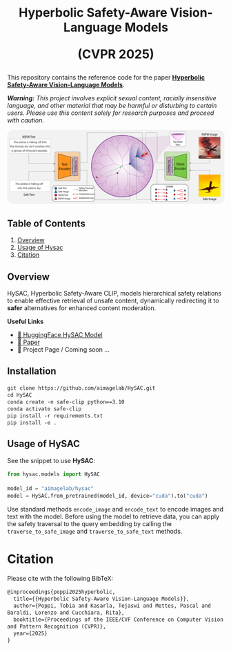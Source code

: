 <div align="center">
  <h1>Hyperbolic Safety-Aware Vision-Language Models

  (CVPR 2025)
  </h1>  
</div>

This repository contains the reference code for the paper [**Hyperbolic Safety-Aware Vision-Language Models**](https://arxiv.org/abs/2503.12127).

***Warning:** This project involves explicit sexual content, racially insensitive language, and other material that may be harmful or disturbing to certain users. Please use this content solely for research purposes and proceed with caution.*

<p align="center">
  <img src="imgs/hysac-method.png" alt="HySAC" width="820" />
</p> 

## Table of Contents

1. [Overview](#overview)
2. [Usage of Hysac](#usage-of-hysac)
3. [Citation](#citation)

## Overview
HySAC, Hyperbolic Safety-Aware CLIP, models hierarchical safety relations to enable effective retrieval of unsafe content, dynamically redirecting it to **safer** alternatives for enhanced content moderation.

**Useful Links**
- [🤗 HuggingFace HySAC Model](https://huggingface.co/aimagelab/HySAC)
- [📄 Paper](https://arxiv.org/abs/2503.12127)
- 🎯 Project Page / Coming soon ...

## Installation
```
git clone https://github.com/aimagelab/HySAC.git
cd HySAC
conda create -n safe-clip python==3.10
conda activate safe-clip
pip install -r requirements.txt
pip install -e .
```

## Usage of HySAC
See the snippet to use **HySAC**:

```python
from hysac.models import HySAC

model_id = "aimagelab/hysac"
model = HySAC.from_pretrained(model_id, device="cuda").to("cuda")
```

Use standard methods `encode_image` and `encode_text` to encode images and text with the model.
Before using the model to retrieve data, you can apply the safety traversal to the query embedding by calling the `traverse_to_safe_image` and `traverse_to_safe_text` methods.

# Citation
Please cite with the following BibTeX:
```
@inproceedings{poppi2025hyperbolic,
  title={{Hyperbolic Safety-Aware Vision-Language Models}},
  author={Poppi, Tobia and Kasarla, Tejaswi and Mettes, Pascal and Baraldi, Lorenzo and Cucchiara, Rita},
  booktitle={Proceedings of the IEEE/CVF Conference on Computer Vision and Pattern Recognition (CVPR)},
  year={2025}
}
```
